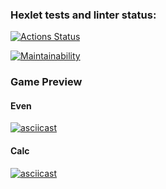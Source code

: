 ### Hexlet tests and linter status:

[![Actions Status](https://github.com/Segodnya/php-project-45/actions/workflows/hexlet-check.yml/badge.svg)](https://github.com/Segodnya/php-project-45/actions)

[![Maintainability](https://api.codeclimate.com/v1/badges/4388e7a7cb5a527c20b6/maintainability)](https://codeclimate.com/github/Segodnya/php-project-45/maintainability)

### Game Preview

#### Even

[![asciicast](https://asciinema.org/a/671779.svg)](https://asciinema.org/a/671779)

#### Calc

[![asciicast](https://asciinema.org/a/671870.svg)](https://asciinema.org/a/671870)